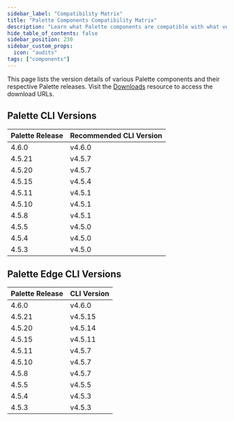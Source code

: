 ```yaml
---
sidebar_label: "Compatibility Matrix"
title: "Palette Components Compatibility Matrix"
description: "Learn what Palette components are compatible with what versions."
hide_table_of_contents: false
sidebar_position: 230
sidebar_custom_props:
  icon: "audits"
tags: ["components"]
---
```


This page lists the version details of various Palette components and their respective Palette releases. Visit the
[Downloads](spectro-downloads.md) resource to access the download URLs.

## Palette CLI Versions

| Palette Release | Recommended CLI Version |
| --------------- | ----------------------- |
| 4.6.0           | v4.6.0                  |
| 4.5.21          | v4.5.7                  |
| 4.5.20          | v4.5.7                  |
| 4.5.15          | v4.5.4                  |
| 4.5.11          | v4.5.1                  |
| 4.5.10          | v4.5.1                  |
| 4.5.8           | v4.5.1                  |
| 4.5.5           | v4.5.0                  |
| 4.5.4           | v4.5.0                  |
| 4.5.3           | v4.5.0                  |

## Palette Edge CLI Versions

| Palette Release | CLI Version |
| --------------- | ----------- |
| 4.6.0           | v4.6.0      |
| 4.5.21          | v4.5.15     |
| 4.5.20          | v4.5.14     |
| 4.5.15          | v4.5.11     |
| 4.5.11          | v4.5.7      |
| 4.5.10          | v4.5.7      |
| 4.5.8           | v4.5.7      |
| 4.5.5           | v4.5.5      |
| 4.5.4           | v4.5.3      |
| 4.5.3           | v4.5.3      |
